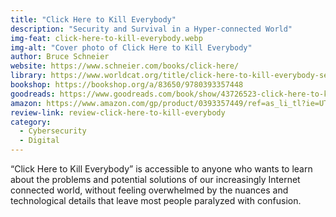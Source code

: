 ```yaml
---
title: "Click Here to Kill Everybody"
description: "Security and Survival in a Hyper-connected World"
img-feat: click-here-to-kill-everybody.webp
img-alt: "Cover photo of Click Here to Kill Everybody"
author: Bruce Schneier
website: https://www.schneier.com/books/click-here/
library: https://www.worldcat.org/title/click-here-to-kill-everybody-security-and-survival-in-a-hyper-connected-world/oclc/1154505877?loc=
bookshop: https://bookshop.org/a/83650/9780393357448
goodreads: https://www.goodreads.com/book/show/43726523-click-here-to-kill-everybody
amazon: https://www.amazon.com/gp/product/0393357449/ref=as_li_tl?ie=UTF8&tag=govfresh-20&camp=1789&creative=9325&linkCode=as2&creativeASIN=0393357449&linkId=3971fd4ab98e36e3c477338f419d0378
review-link: review-click-here-to-kill-everybody
category:
  - Cybersecurity
  - Digital
---
```


“Click Here to Kill Everybody” is accessible to anyone who wants to learn about the problems and potential solutions of our increasingly Internet connected world, without feeling overwhelmed by the nuances and technological details that leave most people paralyzed with confusion.